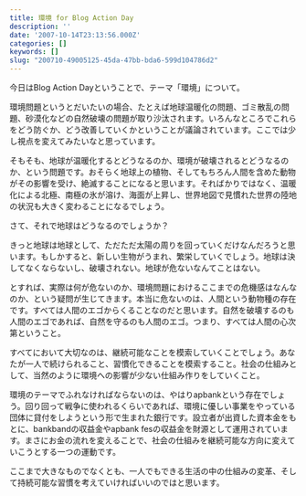 ```yaml
---
title: 環境 for Blog Action Day
description: ''
date: '2007-10-14T23:13:56.000Z'
categories: []
keywords: []
slug: "200710-49005125-45da-47bb-bda6-599d104786d2"
---
```

今日はBlog Action Dayということで、テーマ「環境」について。

環境問題というとだいたいの場合、たとえば地球温暖化の問題、ゴミ散乱の問題、砂漠化などの自然破壊の問題が取り沙汰されます。いろんなところでこれらをどう防ぐか、どう改善していくかということが議論されています。ここでは少し視点を変えてみたいなと思っています。

そもそも、地球が温暖化するとどうなるのか、環境が破壊されるとどうなるのか、という問題です。おそらく地球上の植物、そしてもちろん人間を含めた動物がその影響を受け、絶滅することになると思います。そればかりではなく、温暖化による北極、南極の氷が溶け、海面が上昇し、世界地図で見慣れた世界の陸地の状況も大きく変わることになるでしょう。

さて、それで地球はどうなるのでしょうか？

きっと地球は地球として、ただただ太陽の周りを回っていくだけなんだろうと思います。もしかすると、新しい生物がうまれ、繁栄していくでしょう。地球は決してなくならないし、破壊されない。地球が危ないなんてことはない。

とすれば、実際は何が危ないのか、環境問題におけるここまでの危機感はなんなのか、という疑問が生じてきます。本当に危ないのは、人間という動物種の存在です。すべては人間のエゴからくることなのだと思います。自然を破壊するのも人間のエゴであれば、自然を守るのも人間のエゴ。つまり、すべては人間の心次第ということ。

すべてにおいて大切なのは、継続可能なことを模索していくことでしょう。あなたが一人で続けられること、習慣化できることを模索すること。社会の仕組みとして、当然のように環境への影響が少ない仕組み作りをしていくこと。

環境のテーマでふれなければならないのは、やはりapbankという存在でしょう。回り回って戦争に使われるくらいであれば、環境に優しい事業をやっている団体に貸付をしようという形で生まれた銀行です。設立者が出資した資本金をもとに、bankbandの収益金やapbank fesの収益金を財源として運用されています。まさにお金の流れを変えることで、社会の仕組みを継続可能な方向に変えていこうとする一つの運動です。

ここまで大きなものでなくとも、一人でもできる生活の中の仕組みの変革、そして持続可能な習慣を考えていければいいのではと思います。